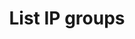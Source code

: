 ---
title: List IP groups
excerpt: Retrieve an IPGroup
api:
  file: temp_swagger.json
  operationId: post_api-v3-ip-groups
hidden: false
---